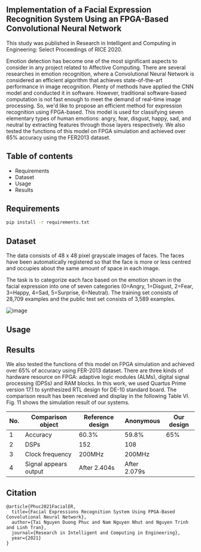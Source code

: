 ## Implementation of a Facial Expression Recognition System Using an FPGA-Based Convolutional Neural Network

This study was published in Research in Intelligent and Computing in Engineering: Select Proceedings of RICE 2020.

Emotion detection has become one of the most significant aspects to consider in any project related to Affective Computing. There are several researches in emotion recognition, where a Convolutional Neural Network is considered an efficient algorithm that achieves state-of-the-art performance in image recognition. Plenty of methods have applied the CNN model and conducted it in software. However, traditional software-based computation is not fast enough to meet the demand of real-time image processing. So, we'd like to propose an efficient method for expression recognition using FPGA-based. This model is used for classifying seven elementary types of human emotions: angry, fear, disgust, happy, sad, and neutral by extracting features through those layers respectively. We also tested the functions of this model on FPGA simulation and achieved over 65% accuracy using the FER2013 dataset.

## Table of contents
- Requirements
- Dataset
- Usage
- Results

## Requirements
```bash
pip install -r requirements.txt
``````
## Dataset

The data consists of 48 x 48 pixel grayscale images of faces. The faces have been automatically registered so that the face is more or less centred and occupies about the same amount of space in each image.

The task is to categorize each face based on the emotion shown in the facial expression into one of seven categories (0=Angry, 1=Disgust, 2=Fear, 3=Happy, 4=Sad, 5=Surprise, 6=Neutral). The training set consists of 28,709 examples and the public test set consists of 3,589 examples.

![image](./data/visual-fer-2013.jpg)

## Usage


## Results
We also tested the functions of this model on FPGA simulation and achieved over 65% of accuracy using FER-2013 dataset. There are three kinds of hardware resource on FPGA: adaptive logic modules (ALMs), digital signal processing (DPSs) and RAM blocks. In this work, we used Quartus Prime version 17.1 to synthesized RTL design for DE-10 standard board. The comparison result has been received and display in the following Table VI. Fig. 11 shows the simulation result of our systems.

| No. | Comparison object     | Reference design | Anonymous | Our design |
|-----|-----------------------|----------------------|----------------|------------|
| 1   | Accuracy              | 60.3%                | 59.8%          | 65%        |
| 2   | DSPs                  | 152                  | 108            |            |
| 3   | Clock frequency       | 200MHz               | 200MHz         |            |
| 4   | Signal appears output | After 2.404s         | After 2.079s   |            |


## Citation
```
@article{Phuc2021FacialER,
  title={Facial Expressions Recognition System Using FPGA-Based Convolutional Neural Network},
  author={Tai Nguyen Duong Phuc and Nam Nguyen Nhut and Nguyen Trinh and Linh Tran},
  journal={Research in Intelligent and Computing in Engineering},
  year={2021}
}
```
